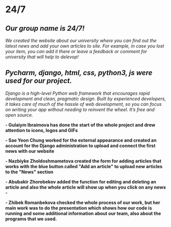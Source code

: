 # 24/7

***Our group name is 24/7!***
-
*We created the website about our university where you can find out the latest news and add your own articles to site. For example, in case you lost your item, you can add it there or leave a feedback or comment for university that will help to delevop!*


***Pycharm, django, html, css, python3, js were used for our project.***
-
*Django is a high-level Python web framework that encourages rapid development and clean, pragmatic design. Built by experienced developers, it takes care of much of the hassle of web development, so you can focus on writing your app without needing to reinvent the wheel. It’s free and open source.*

**- Gulaiym Ibraimova has done the start of the whole project and drew attention to icons, logos and GIFs**

**- Sae Yeon Chung worked for the external appearance and created an account for the Django administration to upload and connect the first news with our website**

**- Nazbiyke Zholdoshmametova created the form for adding articles that works with the blue button called "Add an article" to upload new articles to the "News" section**

**- Abubakir Zhorobekov added the function for editing and deleting an article and also the whole article will show up when you click on any news -**

**- Zhibek Romanbekova checked the whole process of our work, but her main work was to do the presentation which shows how our code is running and some additional information about our team, also about the programs that we used.**
